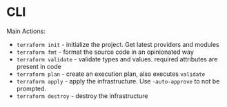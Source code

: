 # CLI

Main Actions:

- `terraform init` - initialize the project. Get latest providers and modules
- `terraform fmt` - format the source code in an opinionated way
- `terraform validate` - validate types and values. required attributes are present in code
- `terraform plan` - create an execution plan, also executes `validate`
- `terraform apply` - apply the infrastructure. Use `-auto-approve` to not be prompted.
- `terraform destroy` - destroy the infrastructure

